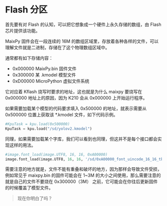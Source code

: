 Flash 分区
=========

首先要有对 Flash 的认知，可以把它想象成一个硬件上永久存储的数组，由 Flash 芯片提供该功能。

MaixPy 固件会在一段连续的 16M 的数组区域里，存放着各种各样的文件，可以理解文件就是二进制，存储在了这个物理数组区域中。

通常都有如下存储内容：

- 0x000000 MaixPy.bin 固件文件
- 0x300000 某 .kmodel 模型文件
- 0xD00000 MicroPython 虚拟文件系统

它对应着 Kflash 烧写时要求的地址，这也就是为什么 maixpy 要烧写在 0x000000 地址上的原因，因为 K210 会从 0x000000 上开始运行程序。

如果需要加载某个模型的代码要求填入 0x500000 的地址，就表示需要从 0x500000 位置上获取该 *.kmodel 文件，如下代码示例。

```python
#KpuTask = kpu.load(0x500000)
KpuTask = kpu.load("/sd/yolov2.kmodel")
```

同理，如果需要加载某个字库，我们可以看到也同理，但这并不是每个接口都会实现这样的用法。

```python
#image.font_load(image.UTF8, 16, 16, 0xA00000)
image.font_load(image.UTF8, 16, 16, '/sd/0xA00000_font_uincode_16_16_tblr.Dzk')
```

需要注意的地方就是，文件不能有重叠和破坏的地方，因为那样会导致文件受损，例如常见于 maixpy.bin 的固件可能会在 1~3M 的大小之间使用，那么需要注意的就是自己的文件不要烧在 0x300000（3M） 之前，它可能会在你往后更新固件的时候覆盖了模型文件。

> 现在你明白了吗？
